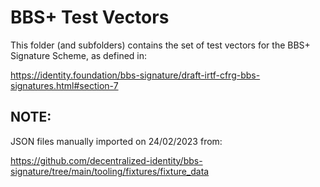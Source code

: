 # BBS+ Test Vectors

This folder (and subfolders) contains the set of test vectors for the BBS+ Signature Scheme,
as defined in:

https://identity.foundation/bbs-signature/draft-irtf-cfrg-bbs-signatures.html#section-7

## NOTE:
JSON files manually imported on 24/02/2023 from:

https://github.com/decentralized-identity/bbs-signature/tree/main/tooling/fixtures/fixture_data